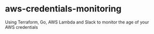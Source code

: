 # aws-credentials-monitoring
Using Terraform, Go, AWS Lambda and Slack to monitor the age of your AWS credentials

